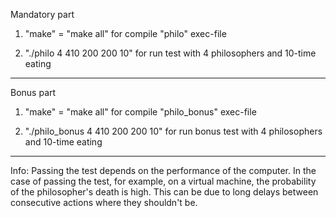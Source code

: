Mandatory part

1) "make" = "make all" for compile "philo" exec-file

2) "./philo 4 410 200 200 10" for run test with 4 philosophers and 10-time eating

-----------------------

Bonus part

1) "make" = "make all" for compile "philo_bonus" exec-file

2) "./philo_bonus 4 410 200 200 10" for run bonus test with 4 philosophers and 10-time eating

-----------------------

Info: Passing the test depends on the performance of the computer. In the case of passing the test, for example, on a virtual machine, the probability of the philosopher's death is high. This can be due to long delays between consecutive actions where they shouldn't be.
